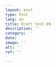 ```yaml
---
layout: post
type: Post
lang: en
title: Draft test EN
description: ''
category: ''
date: 
image: ''
alt: ''
ref: ''

---
```

